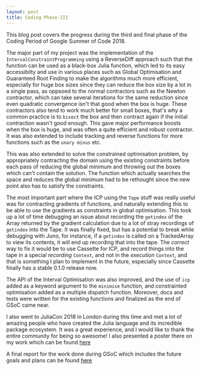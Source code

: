 ```yaml
---
layout: post
title: Coding Phase-III
---
```


This blog post covers the progress during the third and final phase of the Coding Period of Google Summer of Code 2018.

The major part of my project was the implementation of the `IntervalConstraintProgramming` using a ReverseDiff approach such that the function can be used as a black-box Julia function, which led to its easy accessibilty and use in various places such as Global Optimisation and Guaranteed Root Finding to make the algorithms much more efficient, especially for huge box sizes since they can reduce the box size by a lot in a single pass, as oppsoed to the normal contractors such as the Newton contractor, which can take several iterations for the same reduction since even quadratic convergence isn't that good when the box is huge. These contractors also tend to work much better for small boxes, that's why a common practice is to `bisect` the box and then contract again if the initial contraction wasn't good enough.
This gave major performance boosts when the box is huge, and was often a quite efficient and robust contractor. 
It was also extended to include tracking and reverse functions for more functions such as the `unary minus` etc.

This was also extended to solve the constrained optimisation problem, by appropriately contracting the domain using the existing constraints before each pass of reducing the global minimum and throwing out the boxes which can't contain the solution. The function which actually searches the space and reduces the global minimum had to be rethought since the new point also has to satisfy the constraints. 

The most important part where the ICP using the `Tape` stuff was really useful was for contracting gradients of functions, and naturally extending this to be able to use the gradients as constraints in global optimisation. 
This took up a lot of time debugging an issue about recording the `getindex` of the Array returned by the gradient calculation due to a lot of stray recordings of `getindex` into the Tape. It was finally fixed, but has a potential to break while debugging with Juno, for instance, if a `getindex` is called on a TrackedArray to view its contents, it will end up recording that into the tape. The _correct_ way to fix it would be to use Cassette for ICP, and record things into the tape in a special _recording_ `Context`, and not in the _execution_ `Context`, and that is something I plan to implement in the future, especially since Cassette finally has a stable 0.1.0 release now.

The API of the Interval Optimisation was also improved, and the use of `icp` added as a keyword argument to the `minimise` function, and constrainted optimisation added as a multiple dispatch function. Moreover, docs and tests were written for the existing functions and finalized as the end of GSoC came near.

I also went to JuliaCon 2018 in London during this time and met a lot of amazing people who have created the Julia language and its incredible package ecosystem. It was a great experience, and I would like to thank the entire community for being so awesome! I also presented a poster there on my work which can be found [here](https://drive.google.com/file/d/1pY6oqiZOj6ZFEUiBy3sQg_DGuoTVSfKC/view?usp=sharing)

A final report for the work done during GSoC which includes the future goals and plans can be found [here](https://eeshan9815.github.io/blog-gsoc/final-report/)
